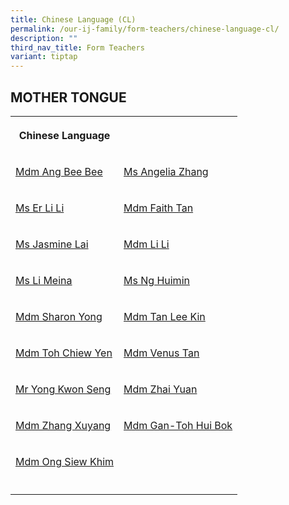 ```yaml
---
title: Chinese Language (CL)
permalink: /our-ij-family/form-teachers/chinese-language-cl/
description: ""
third_nav_title: Form Teachers
variant: tiptap
---
```

<h2>MOTHER TONGUE</h2>
<table>
<tbody>
<tr>
<th rowspan="1" colspan="1">
<p><strong>Chinese Language</strong>
</p>
</th>
<th rowspan="1" colspan="1">
<p></p>
</th>
</tr>
<tr>
<td rowspan="1" colspan="1">
<p><a href="mailto:ang_bee_bee_a@moe.edu.sg" rel="noopener noreferrer nofollow" target="_blank">Mdm Ang Bee Bee</a>
</p>
</td>
<td rowspan="1" colspan="1">
<p><a href="mailto:angelia_zhang_yanchun@moe.edu.sg" rel="noopener noreferrer nofollow" target="_blank">Ms Angelia Zhang</a>
</p>
</td>
</tr>
<tr>
<td rowspan="1" colspan="1">
<p><a href="mailto:er_li_li@moe.edu.sg" rel="noopener noreferrer nofollow" target="_blank">Ms Er Li Li</a>
</p>
</td>
<td rowspan="1" colspan="1">
<p><a href="mailto:faith_tan_yi_chin@moe.edu.sg" rel="noopener noreferrer nofollow" target="_blank">Mdm Faith Tan</a>
</p>
</td>
</tr>
<tr>
<td rowspan="1" colspan="1">
<p><a href="mailto:jasmine_lai_ying_loo@moe.edu.sg" rel="noopener noreferrer nofollow" target="_blank">Ms Jasmine Lai</a>
</p>
</td>
<td rowspan="1" colspan="1">
<p><a href="mailto:li_li_a@moe.edu.sg" rel="noopener noreferrer nofollow" target="_blank">Mdm Li Li</a>
</p>
</td>
</tr>
<tr>
<td rowspan="1" colspan="1">
<p><a href="mailto:li_meina@moe.edu.sg" rel="noopener noreferrer nofollow" target="_blank">Ms Li Meina</a>
</p>
</td>
<td rowspan="1" colspan="1">
<p><a href="mailto:ng_huimin@moe.edu.sg" rel="noopener noreferrer nofollow" target="_blank">Ms Ng Huimin</a>
</p>
</td>
</tr>
<tr>
<td rowspan="1" colspan="1">
<p><a href="mailto:yong_siew_yu@moe.edu.sg" rel="noopener noreferrer nofollow" target="_blank">Mdm Sharon Yong</a>
</p>
</td>
<td rowspan="1" colspan="1">
<p><a href="mailto:tan_lee_kin@moe.edu.sg" rel="noopener noreferrer nofollow" target="_blank">Mdm Tan Lee Kin</a>
</p>
</td>
</tr>
<tr>
<td rowspan="1" colspan="1">
<p><a href="mailto:toh_chiew_yen@moe.edu.sg" rel="noopener noreferrer nofollow" target="_blank">Mdm Toh Chiew Yen</a>
</p>
</td>
<td rowspan="1" colspan="1">
<p><a href="mailto:tan_wan_ing_venus@moe.edu.sg" rel="noopener noreferrer nofollow" target="_blank">Mdm Venus Tan</a>
</p>
</td>
</tr>
<tr>
<td rowspan="1" colspan="1">
<p><a href="mailto:yong_kwon_seng@moe.edu.sg" rel="noopener noreferrer nofollow" target="_blank">Mr Yong Kwon Seng</a>
</p>
</td>
<td rowspan="1" colspan="1">
<p><a href="mailto:zhai_yuan@moe.edu.sg" rel="noopener noreferrer nofollow" target="_blank">Mdm Zhai Yuan</a>
</p>
</td>
</tr>
<tr>
<td rowspan="1" colspan="1">
<p><a href="mailto:zhang_xuyang@moe.edu.sg" rel="noopener noreferrer nofollow" target="_blank">Mdm Zhang Xuyang</a>
</p>
</td>
<td rowspan="1" colspan="1">
<p><a href="GanToh_Hui_Bok@moe.edu.sg" rel="noopener noreferrer nofollow" target="_blank">Mdm Gan-Toh Hui Bok</a>
</p>
</td>
</tr>
<tr>
<td rowspan="1" colspan="1">
<p><a href="mailto:ong_siew_khim_a@moe.edu.sg" rel="noopener noreferrer nofollow" target="_blank">Mdm Ong Siew Khim</a>
</p>
</td>
<td rowspan="1" colspan="1">
<p></p>
</td>
</tr>
<tr>
<td rowspan="1" colspan="1">
<p></p>
</td>
<td rowspan="1" colspan="1">
<p></p>
</td>
</tr>
</tbody>
</table>
<p></p>